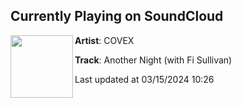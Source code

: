 ## Currently Playing on SoundCloud

[<img align="left" width="100" src="https://i1.sndcdn.com/artworks-Y0NyqymBzgbEM0mk-HgrSLw-t500x500.jpg">](https://soundcloud.com/covexmusic/another-night-with-fi-sullivan?in=saxurn/sets/bippin-dots)

**Artist**: COVEX 

**Track**: Another Night (with Fi Sullivan)

Last updated at 03/15/2024 10:26
